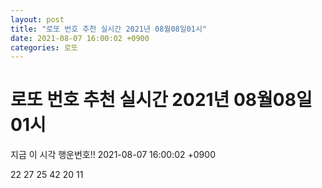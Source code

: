 ```yaml
---
layout: post
title: "로또 번호 추천 실시간 2021년 08월08일01시"
date: 2021-08-07 16:00:02 +0900
categories: 로또
---
```


# 로또 번호 추천 실시간 2021년 08월08일01시

지금 이 시각 행운번호!! 2021-08-07 16:00:02 +0900

 22  27  25  42  20  11 

